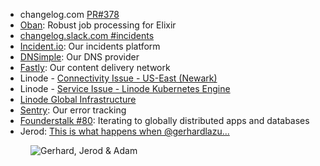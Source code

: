 - changelog.com [PR#378](https://github.com/thechangelog/changelog.com/pull/378)
- [Oban](https://getoban.pro/): Robust job processing for Elixir
- [changelog.slack.com #incidents](https://app.slack.com/client/T024Q4CEK/C025WBXFGT1)
- [Incident.io](https://incident.io): Our incidents platform
- [DNSimple](https://dnsimple.com/): Our DNS provider
- [Fastly](https://www.fastly.com): Our content delivery network
- Linode - [Connectivity Issue - US-East (Newark)](https://status.linode.com/incidents/405n9754f0m5)
- Linode - [Service Issue - Linode Kubernetes Engine](https://status.linode.com/incidents/6tpw1dql792w)
- [Linode Global Infrastructure](https://www.linode.com/global-infrastructure/)
- [Sentry](https://sentry.io): Our error tracking
- [Founderstalk #80](https://changelog.com/founderstalk/80): Iterating to globally distributed apps and databases
- Jerod: [This is what happens when @gerhardlazu...](https://twitter.com/jerodsanto/status/1439977396401328134)

<figure class="richtext-figure richtext-figure--full">
  <img src="https://changelog-assets.s3.amazonaws.com/shipit/shipit-20--kaizen2.jpg" alt="Gerhard, Jerod & Adam">
</figure>